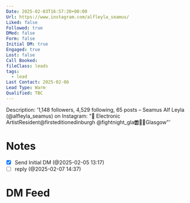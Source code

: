 ```yaml
---
Date: 2025-02-03T16:57:20+00:00
Url: https://www.instagram.com/alfleyla_seamus/
Liked: false
Followed: true
DMed: false
Form: false
Initial DM: true
Engaged: true
Lost: false
Call Booked: 
fileClass: leads
tags:
  - lead
Last Contact: 2025-02-06
Lead Type: Warm
Qualified: TBC
---
```

Description: '1,148 followers, 4,529 following, 65 posts – Seamus Alf Leyla (@alfleyla_seamus) on Instagram: "🏴󠁧󠁢󠁳󠁣󠁴󠁿 Electronic ArtistResident@firsteditionedinburgh @fightnight_gla🆎🐑📍Glasgow"'
# Notes

- [x] Send Initial DM (@2025-02-05 13:17)
- [ ] reply (@2025-02-07 14:37)
# DM Feed